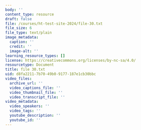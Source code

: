 ```yaml
---
body: ''
content_type: resource
draft: false
file: /courses/ht-test-site-2024/file-30.txt
file_size: 6
file_type: text/plain
image_metadata:
  caption: ''
  credit: ''
  image-alt: ''
learning_resource_types: []
license: https://creativecommons.org/licenses/by-nc-sa/4.0/
resourcetype: Document
title: file 30.txt
uid: d8fa2211-7b70-49b0-9177-187e1cb30bbc
video_files:
  archive_url: ''
  video_captions_file: ''
  video_thumbnail_file: ''
  video_transcript_file: ''
video_metadata:
  video_speakers: ''
  video_tags: ''
  youtube_description: ''
  youtube_id: ''
---
```

